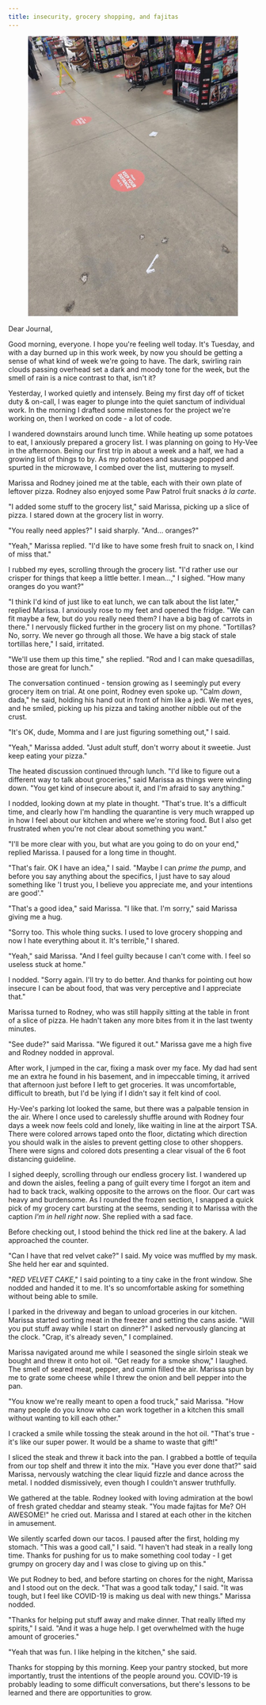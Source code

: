 ```yaml
---
title: insecurity, grocery shopping, and fajitas
---
```


<figure>
  <a href="/images/banners/2020-04-07.jpg">
    <img alt="banner" src="/images/banners/2020-04-07.jpg"/>
  </a>
</figure>

Dear Journal,

Good morning, everyone.  I hope you're feeling well today.  It's
Tuesday, and with a day burned up in this work week, by now you should
be getting a sense of what kind of week we're going to have.  The
dark, swirling rain clouds passing overhead set a dark and moody tone
for the week, but the smell of rain is a nice contrast to that, isn't
it?

Yesterday, I worked quietly and intensely.  Being my first day off of
ticket duty & on-call, I was eager to plunge into the quiet sanctum of
individual work.  In the morning I drafted some milestones for the
project we're working on, then I worked on code - a lot of code.

I wandered downstairs around lunch time.  While heating up some
potatoes to eat, I anxiously prepared a grocery list.  I was planning
on going to Hy-Vee in the afternoon.  Being our first trip in about a
week and a half, we had a growing list of things to by.  As my
potoatoes and sausage popped and spurted in the microwave, I combed
over the list, muttering to myself.

Marissa and Rodney joined me at the table, each with their own plate
of leftover pizza.  Rodney also enjoyed some Paw Patrol fruit snacks
_à la carte_.

"I added some stuff to the grocery list," said Marissa, picking up a
slice of pizza.  I stared down at the grocery list in worry.

"You really need apples?" I said sharply.  "And... oranges?"

"Yeah," Marissa replied.  "I'd like to have some fresh fruit to snack
on, I kind of miss that."

I rubbed my eyes, scrolling through the grocery list.  "I'd rather use
our crisper for things that keep a little better.  I mean...," I
sighed.  "How many oranges do you want?"

"I think I'd kind of just like to eat lunch, we can talk about the
list later," replied Marissa.  I anxiously rose to my feet and opened
the fridge.  "We can fit maybe a few, but do you really need them?  I
have a big bag of carrots in there."  I nervously flicked further in
the grocery list on my phone.  "Tortillas?  No, sorry.  We never go
through all those.  We have a big stack of stale tortillas here," I
said, irritated.

"We'll use them up this time," she replied.  "Rod and I can make
quesadillas, those are great for lunch."

The conversation continued - tension growing as I seemingly put every
grocery item on trial.  At one point, Rodney even spoke up.  "Calm
_down_, dada," he said, holding his hand out in front of him like a
jedi.  We met eyes, and he smiled, picking up his pizza and taking
another nibble out of the crust.

"It's OK, dude, Momma and I are just figuring something out," I said.

"Yeah," Marissa added.  "Just adult stuff, don't worry about it
sweetie.  Just keep eating your pizza."

The heated discussion continued through lunch.  "I'd like to figure
out a different way to talk about groceries," said Marissa as things
were winding down.  "You get kind of insecure about it, and I'm afraid
to say anything."

I nodded, looking down at my plate in thought.  "That's true.  It's a
difficult time, and clearly how I'm handling the quarantine is very
much wrapped up in how I feel about our kitchen and where we're
storing food.  But I also get frustrated when you're not clear about
something you want."

"I'll be more clear with you, but what are you going to do on your
end," replied Marissa.  I paused for a long time in thought.

"That's fair.  OK I have an idea," I said.  "Maybe I can _prime the
pump_, and before you say anything about the specifics, I just have to
say aloud something like 'I trust you, I believe you appreciate me,
and your intentions are good'."

"That's a good idea," said Marissa.  "I like that.  I'm sorry," said
Marissa giving me a hug.

"Sorry too.  This whole thing sucks.  I used to love grocery shopping
and now I hate everything about it.  It's terrible," I shared.

"Yeah," said Marissa.  "And I feel guilty because I can't come with.
I feel so useless stuck at home."

I nodded.  "Sorry again.  I'll try to do better.  And thanks for
pointing out how insecure I can be about food, that was very
perceptive and I appreciate that."

Marissa turned to Rodney, who was still happily sitting at the table
in front of a slice of pizza.  He hadn't taken any more bites from it
in the last twenty minutes.

"See dude?" said Marissa.  "We figured it out."  Marissa gave me a
high five and Rodney nodded in approval.

After work, I jumped in the car, fixing a mask over my face.  My dad
had sent me an extra he found in his basement, and in impeccable
timing, it arrived that afternoon just before I left to get
groceries.  It was uncomfortable, difficult to breath, but I'd be
lying if I didn't say it felt kind of cool.

Hy-Vee's parking lot looked the same, but there was a palpable tension
in the air.  Where I once used to carelessly shuffle around with
Rodney four days a week now feels cold and lonely, like waiting in
line at the airport TSA.  There were colored arrows taped onto the
floor, dictating which direction you should walk in the aisles to
prevent getting close to other shoppers.  There were signs and colored
dots presenting a clear visual of the 6 foot distancing guideline.

I sighed deeply, scrolling through our endless grocery list.  I
wandered up and down the aisles, feeling a pang of guilt every time I
forgot an item and had to back track, walking opposite to the arrows
on the floor.  Our cart was heavy and burdensome.  As I rounded the
frozen section, I snapped a quick pick of my grocery cart bursting at
the seems, sending it to Marissa with the caption _I'm in hell right
now_.  She replied with a sad face.

Before checking out, I stood behind the thick red line at the
bakery.  A lad approached the counter.

"Can I have that red velvet cake?" I said.  My voice was muffled by my
mask.  She held her ear and squinted.

"_RED VELVET CAKE_," I said pointing to a tiny cake in the front
window.  She nodded and handed it to me.  It's so uncomfortable asking
for something without being able to smile.

I parked in the driveway and began to unload groceries in our kitchen.
Marissa started sorting meat in the freezer and setting the cans
aside.  "Will you put stuff away while I start on dinner?" I asked
nervously glancing at the clock.  "Crap, it's already seven," I
complained.

Marissa navigated around me while I seasoned the single sirloin steak
we bought and threw it onto hot oil.  "Get ready for a smoke show," I
laughed.  The smell of seared meat, pepper, and cumin filled the air.
Marissa spun by me to grate some cheese while I threw the onion and
bell pepper into the pan.

"You know we're really meant to open a food truck," said Marissa.
"How many people do you know who can work together in a kitchen this
small without wanting to kill each other."

I cracked a smile while tossing the steak around in the hot oil.
"That's true - it's like our super power.  It would be a shame to
waste that gift!"

I sliced the steak and threw it back into the pan.  I grabbed a bottle
of tequila from our top shelf and threw it into the mix.  "Have you
ever done that?" said Marissa, nervously watching the clear liquid
fizzle and dance across the metal.  I nodded dismissively, even though
I couldn't answer truthfully.

We gathered at the table.  Rodney looked with loving admiration at the
bowl of fresh grated cheddar and steamy steak.  "You made fajitas for
Me?  OH AWESOME!" he cried out.  Marissa and I stared at each other in
the kitchen in amusement.

We silently scarfed down our tacos.  I paused after the first, holding
my stomach.  "This was a good call," I said.  "I haven't had steak in
a really long time.  Thanks for pushing for us to make something cool
today - I get grumpy on grocery day and I was close to giving up on
this."

We put Rodney to bed, and before starting on chores for the night,
Marissa and I stood out on the deck.  "That was a good talk today," I
said.  "It was tough, but I feel like COVID-19 is making us deal with
new things."  Marissa nodded.

"Thanks for helping put stuff away and make dinner.  That really
lifted my spirits," I said.  "And it was a huge help.  I get
overwhelmed with the huge amount of groceries."

"Yeah that was fun.  I like helping in the kitchen," she said.

Thanks for stopping by this morning.  Keep your pantry stocked, but
more importantly, trust the intentions of the people around you.
COVID-19 is probably leading to some difficult conversations, but
there's lessons to be learned and there are opportunities to grow.
